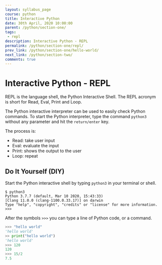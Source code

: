 ```yaml
---
layout: syllabus_page
course: python
title: Interactive Python
date: 30th April, 2020 10:00:00
parent: /python/section-one/
tags:
 - repl
description: Interactive Python - REPL
permalink: /python/section-one/repl/
prev_link: /python/section-one/hello-world/
next_link: /python/section-two/
comments: true
---
```


# Interactive Python - REPL

REPL is the language shell, the Python Interactive Shell. The REPL acronym is short for Read, Eval, Print and Loop.

The Python interactive interpreter can be used to easily check Python commands.
To start the Python interpreter, type the command `python3` without any parameter and hit the `return/enter` key.

The process is:

- Read: take user input
- Eval: evaluate the input
- Print: shows the output to the user
- Loop: repeat

## Do It Yourself (DIY)

Start the Python interactive shell by typing `python3` in your terminal or shell.

```shell
$ python3
Python 3.7.7 (default, Mar 10 2020, 15:43:33)
[Clang 11.0.0 (clang-1100.0.33.17)] on darwin
Type "help", "copyright", "credits" or "license" for more information.
>>>
```

After the symbols `>>>` you can type a line of Python code, or a command.

```python
>>> "hello world"
'hello world'
>> print("hello world")
'hello world'
>>> 120
120
>>> 15/2
7.5
```
